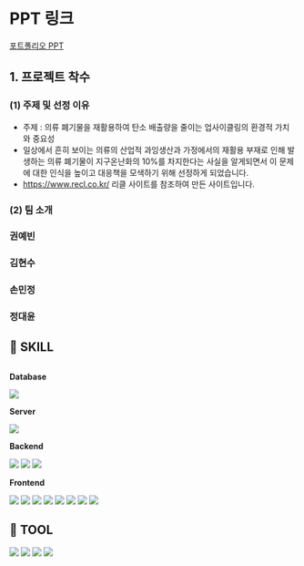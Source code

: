 # PPT 링크

<a href="/Primavera.pdf">포트폴리오 PPT</a>



## 1. 프로젝트 착수
### (1) 주제 및 선정 이유
- 주제 : 의류 폐기물을 재활용하여 탄소 배출량을 줄이는 업사이클링의 환경적 가치와 중요성
- 일상에서 흔히 보이는 의류의 산업적 과잉생산과 가정에서의 재활용 부재로 인해 발생하는 의류 폐기물이 지구온난화의 10%를 차지한다는 사실을 알게되면서 이 문제에 대한 인식을 높이고 대응책을 모색하기 위해 선정하게 되었습니다.
- https://www.recl.co.kr/ 리클 사이트를 참조하여 만든 사이트입니다.

### (2) 팀 소개

<div>
    <h3>권예빈</h3>
</div>
<div>
    <h3>김현수</h3>
</div>
<div>
    <h3>손민정</h3>
</div>
<div>
    <h3>정대윤</h3>
</div>

## 🌳 SKILL
<div style="display:flex; flex-direction:column; align-items:flex-start;">
    <!-- Database -->
    <p><strong>Database</strong></p>
    <div>
        <img src="https://img.shields.io/badge/MySQL-4479A1?style=for-the-badge&logo=MySQL&logoColor=white">
    </div>
    <!-- Server -->
    <p><strong>Server</strong></p>
    <div>
        <img src="https://img.shields.io/badge/apachetomcat-F8DC75?style=for-the-badge&logo=apachetomcat&logoColor=white">
    </div>
     <!-- Backend -->
    <p><strong>Backend</strong></p>
    <div>
        <img src="https://img.shields.io/badge/java-1FDA11?style=for-the-badge&logo=java&logoColor=white">
        <img src="https://img.shields.io/badge/Spring-6DB33F?style=for-the-badge&logo=Spring&logoColor=white">
        <img src="https://img.shields.io/badge/MyBatis-F80000?style=for-the-badge&logo=MyBatis&logoColor=white">
    </div>
    <!-- Frontend -->
    <p><strong>Frontend</strong></p>
    <div>
        <img src="https://img.shields.io/badge/json-000000?style=for-the-badge&logo=json&logoColor=white">
        <img src="https://img.shields.io/badge/HTML5-E34F26?style=for-the-badge&logo=HTML5&logoColor=white">
        <img src="https://img.shields.io/badge/CSS3-1572B6?style=for-the-badge&logo=CSS3&logoColor=white">
        <img src="https://img.shields.io/badge/JavaScript-F7DF1E?style=for-the-badge&logo=JavaScript&logoColor=white">
        <img src="https://img.shields.io/badge/jQuery-0769AD?style=for-the-badge&logo=jQuery&logoColor=white">
        <img src="https://img.shields.io/badge/Jsp-e76f00?style=for-the-badge&logo=Jsp&logoColor=white">
        <img src="https://img.shields.io/badge/Ajax-FF007F?style=for-the-badge&logo=Ajax&logoColor=white">
        <img src="https://img.shields.io/badge/fontawesome-339AF0?style=for-the-badge&logo=fontawesome&logoColor=white">
    </div>
</div>

## 🔨 TOOL
<div style="display:flex; flex-direction:column; align-items:flex-start;">
    <div>
        <img src="https://img.shields.io/badge/visualstudiocode-007ACC?style=for-the-badge&logo=visualstudiocode&logoColor=white">
        <img src="https://img.shields.io/badge/intellijidea-000000?style=for-the-badge&logo=intellijidea&logoColor=white">
        <img src="https://img.shields.io/badge/github-181717?style=for-the-badge&logo=github&logoColor=white">
        <img src="https://img.shields.io/badge/notion-000000?style=for-the-badge&logo=notion&logoColor=white">
    </div>
</div>
